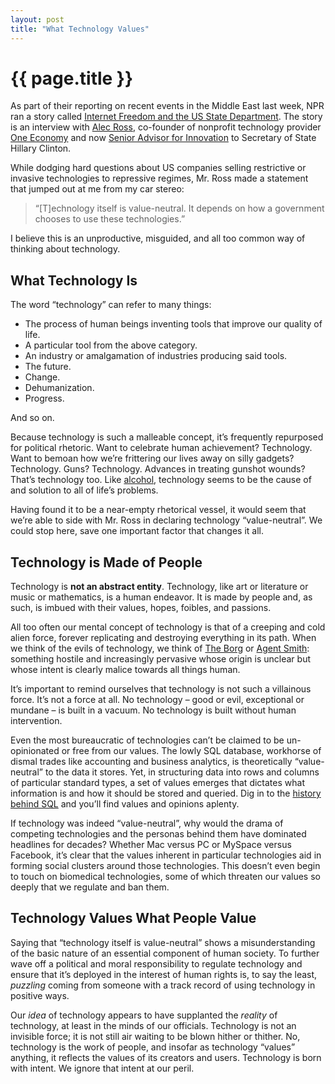 ```yaml
---
layout: post
title: "What Technology Values"
---
```


{{ page.title }}
================

As part of their reporting on recent events in the Middle East last week, NPR ran a story called [Internet Freedom and the US State Department](http://www.npr.org/2011/02/17/133847146/Internet-Freedom-And-U-S-State-Department). The story is an interview with [Alec Ross](http://en.wikipedia.org/wiki/Alec_Ross_(innovator)), co-founder of nonprofit technology provider [One Economy](http://www.one-economy.com/) and now [Senior Advisor for Innovation](http://news.cnet.com/8301-13578_3-10212930-38.html) to Secretary of State Hillary Clinton.

While dodging hard questions about US companies selling restrictive or invasive technologies to repressive regimes, Mr. Ross made a statement that jumped out at me from my car stereo:

> “[T]echnology itself is value-neutral. It depends on how a government chooses to use these technologies.”

I believe this is an unproductive, misguided, and all too common way of thinking about technology.

What Technology Is
------------------

The word “technology” can refer to many things:

-   The process of human beings inventing tools that improve our quality of life.
-   A particular tool from the above category.
-   An industry or amalgamation of industries producing said tools.
-   The future.
-   Change.
-   Dehumanization.
-   Progress.

And so on.

Because technology is such a malleable concept, it’s frequently repurposed for political rhetoric. Want to celebrate human achievement? Technology. Want to bemoan how we’re frittering our lives away on silly gadgets? Technology. Guns? Technology. Advances in treating gunshot wounds? That’s technology too. Like [alcohol](http://en.wikipedia.org/wiki/Homer_vs._the_Eighteenth_Amendment), technology seems to be the cause of and solution to all of life’s problems.

Having found it to be a near-empty rhetorical vessel, it would seem that we’re able to side with Mr. Ross in declaring technology “value-neutral”. We could stop here, save one important factor that changes it all.

Technology is Made of People
----------------------------

Technology is **not an abstract entity**. Technology, like art or literature or music or mathematics, is a human endeavor. It is made by people and, as such, is imbued with their values, hopes, foibles, and passions.

All too often our mental concept of technology is that of a creeping and cold alien force, forever replicating and destroying everything in its path. When we think of the evils of technology, we think of [The Borg](http://en.wikipedia.org/wiki/Borg_(Star_Trek)) or [Agent Smith](http://en.wikipedia.org/wiki/Agent_Smith): something hostile and increasingly pervasive whose origin is unclear but whose intent is clearly malice towards all things human.

It’s important to remind ourselves that technology is not such a villainous force. It’s not a force at all. No technology – good or evil, exceptional or mundane – is built in a vacuum. No technology is built without human intervention.

Even the most bureaucratic of technologies can’t be claimed to be un-opinionated or free from our values. The lowly SQL database, workhorse of dismal trades like accounting and business analytics, is theoretically “value-neutral” to the data it stores. Yet, in structuring data into rows and columns of particular standard types, a set of values emerges that dictates what information is and how it should be stored and queried. Dig in to the [history behind SQL](http://my.safaribooksonline.com/book/software-engineering-and-development/9780596801670/sql/feedback_and_evolution) and you’ll find values and opinions aplenty.

If technology was indeed “value-neutral”, why would the drama of competing technologies and the personas behind them have dominated headlines for decades? Whether Mac versus PC or MySpace versus Facebook, it’s clear that the values inherent in particular technologies aid in forming social clusters around those technologies. This doesn’t even begin to touch on biomedical technologies, some of which threaten our values so deeply that we regulate and ban them.

Technology Values What People Value
-----------------------------------

Saying that “technology itself is value-neutral” shows a misunderstanding of the basic nature of an essential component of human society. To further wave off a political and moral responsibility to regulate technology and ensure that it’s deployed in the interest of human rights is, to say the least, *puzzling* coming from someone with a track record of using technology in positive ways.

Our *idea* of technology appears to have supplanted the *reality* of technology, at least in the minds of our officials. Technology is not an invisible force; it is not still air waiting to be blown hither or thither. No, technology is the work of people, and insofar as technology “values” anything, it reflects the values of its creators and users. Technology is born with intent. We ignore that intent at our peril.
